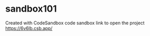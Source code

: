 # sandbox101
Created with CodeSandbox
code sandbox link to open  the project https://6v6lb.csb.app/ 
